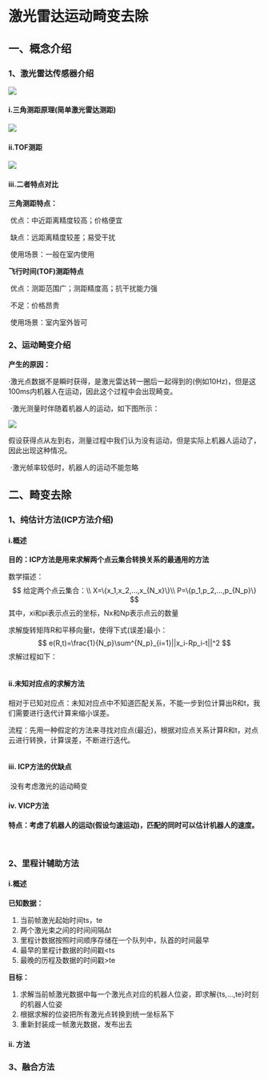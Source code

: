 # 激光雷达运动畸变去除

## 一、概念介绍

### 1、激光雷达传感器介绍

![](\img\10.png)

#### i.三角测距原理(简单激光雷达测距)

![](\img\11.png)

#### ii.TOF测距

![](\img\12.png)

#### iii.二者特点对比

**三角测距特点：**

​	优点：中近距离精度较高；价格便宜

​	缺点：远距离精度较差；易受干扰

​	使用场景：一般在室内使用

**飞行时间(TOF)测距特点**

​	优点：测距范围广；测距精度高；抗干扰能力强

​	不足：价格昂贵

​	使用场景：室内室外皆可

### 2、运动畸变介绍

**产生的原因：**

​	·激光点数据不是瞬时获得，是激光雷达转一圈后一起得到的(例如10Hz)，但是这100ms内机器人在运动，因此这个过程中会出现畸变。

​	·激光测量时伴随着机器人的运动，如下图所示：

![](\img\13.png)

假设获得点从左到右，测量过程中我们认为没有运动，但是实际上机器人运动了，因此出现这种情况。

​	·激光帧率较低时，机器人的运动不能忽略

## 二、畸变去除

### 1、纯估计方法(ICP方法介绍)

#### i.概述

**目的：ICP方法是用来求解两个点云集合转换关系的最通用的方法**

数学描述：
$$
给定两个点云集合：\\
X=\{x_1,x_2,...,x_{N_x}\}\\
P=\{p_1,p_2,...,p_{N_p}\}
$$
其中，xi和pi表示点云的坐标，Nx和Np表示点云的数量

求解旋转矩阵R和平移向量t，使得下式(误差)最小：
$$
e(R,t)=\frac{1}{N_p}\sum^{N_p}_{i=1}||x_i-Rp_i-t||^2
$$
求解过程如下：

![]()

#### ii.未知对应点的求解方法

​	相对于已知对应点：未知对应点中不知道匹配关系，不能一步到位计算出R和t，我们需要进行迭代计算来缩小误差。

​	流程：先用一种假定的方法来寻找对应点(最近)，根据对应点关系计算R和t，对点云进行转换，计算误差，不断进行迭代。

![]()

#### iii. ICP方法的优缺点

​	没有考虑激光的运动畸变

#### iv. VICP方法

​	**特点：考虑了机器人的运动(假设匀速运动)，匹配的同时可以估计机器人的速度。**

​	

### 2、里程计辅助方法

#### i.概述

**已知数据：**

1. 当前帧激光起始时间ts，te
2. 两个激光束之间的时间间隔Δt
3. 里程计数据按照时间顺序存储在一个队列中，队首的时间最早
4. 最早的里程计数据的时间戳<ts
5. 最晚的历程及数据的时间戳>te

**目标：**

1. 求解当前帧激光数据中每一个激光点对应的机器人位姿，即求解{ts,...,te}时刻的机器人位姿
2. 根据求解的位姿把所有激光点转换到统一坐标系下
3. 重新封装成一帧激光数据，发布出去

#### ii. 方法





### 3、融合方法